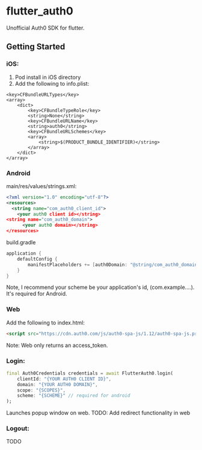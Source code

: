 # flutter_auth0

Unofficial Auth0 SDK for flutter.

## Getting Started

### iOS:

1. Pod install in iOS directory
2. Add the following to info.plist:

```plist
<key>CFBundleURLTypes</key>
<array>
    <dict>
        <key>CFBundleTypeRole</key>
        <string>None</string>
        <key>CFBundleURLName</key>
        <string>auth0</string>
        <key>CFBundleURLSchemes</key>
        <array>
            <string>$(PRODUCT_BUNDLE_IDENTIFIER)</string>
        </array>
    </dict>
</array>
```

### Android
main/res/values/strings.xml:

```xml
<?xml version="1.0" encoding="utf-8"?>
<resources>
  <string name="com_auth0_client_id">
    <your auth0 client id></string>
<string name="com_auth0_domain">
      <your auth0 domain></string>
</resources>
```

build.gradle

```groovy
application {
    defaultConfig {
        manifestPlaceholders += [auth0Domain: "@string/com_auth0_domain", auth0Scheme: "<your scheme>"]
    }
}
```

Note, I recommend your scheme be your application's id, (com.example....).  It's required for Android.

### Web
Add the following to index.html:

```html
<script src="https://cdn.auth0.com/js/auth0-spa-js/1.12/auth0-spa-js.production.js"></script>
```

Note: Web only returns an access_token.

### Login:


```dart
final Auth0Credentials credentials = await FlutterAuth0.login(
    clientId: "{YOUR AUTH0 CLIENT ID}",
    domain: "{YOUR AUTH0 DOMAIN}",
    scope: "{SCOPES}",
    scheme: "{SCHEME}" // required for android
);
```

Launches popup window on web.  TODO: Add redirect functionality in web

### Logout:
TODO